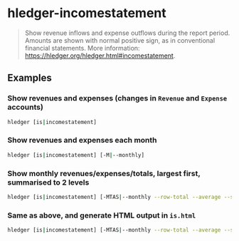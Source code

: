 # hledger-incomestatement

> Show revenue inflows and expense outflows during the report period. Amounts are shown with normal positive sign, as in conventional financial statements. More information: <https://hledger.org/hledger.html#incomestatement>.

## Examples

### Show revenues and expenses (changes in `Revenue` and `Expense` accounts)

```bash
hledger [is|incomestatement]
```

### Show revenues and expenses each month

```bash
hledger [is|incomestatement] [-M|--monthly]
```

### Show monthly revenues/expenses/totals, largest first, summarised to 2 levels

```bash
hledger [is|incomestatement] [-MTAS|--monthly --row-total --average --sort-amount] [-2|--depth 2]
```

### Same as above, and generate HTML output in `is.html`

```bash
hledger [is|incomestatement] [-MTAS|--monthly --row-total --average --sort-amount] [-2|--depth 2] [-o|--output-file] is.html
```
